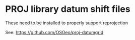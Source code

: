 # PROJ library datum shift files

These need to be installed to properly support reprojection

See: https://github.com/OSGeo/proj-datumgrid


